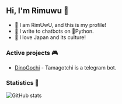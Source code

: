 ## Hi, I'm Rimuwu 👋

- 🍡 I am RimUwU, and this is my profile!
- 🤖 I write to chatbots on 🐍Python.
- 🎍 I love Japan and its culture!

###  Active projects 🎮

- [DinoGochi](https://github.com/Rimuwu/DinoGochi) - Tamagotchi is a telegram bot.

###  Statistics 🎋
![GitHub stats](https://github-readme-stats.vercel.app/api?username=rimuwu&count_private=true&theme=tokyonight&show_icons=true&custom_title=Rimuwu )
